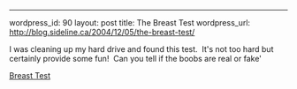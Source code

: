 --- 
wordpress_id: 90
layout: post
title: The Breast Test
wordpress_url: http://blog.sideline.ca/2004/12/05/the-breast-test/

<p>I was cleaning up my hard drive and found this test.  It's not too hard but certainly provide some fun!  Can you tell if the boobs are real or fake'</p><p><a href="http://my.aream.ca/blogs/images/Test1onbreast.xls">Breast Test</a></p>

